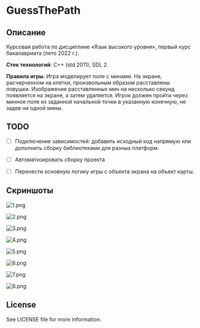 # GuessThePath

## Описание

Курсовая работа по дисциплине «Язык высокого уровня», первый курс бакалавриата (лето 2022 г.). 

**Стек технологий**: C++ (std 2011), SDL 2.

**Правила игры**. Игра моделирует поле с минами. На экране, расчерченном на клетки, произвольным образом расставлены ловушки. Изображение расставленных мин на несколько секунд появляется на экране, а затем удаляется. Игрок должен пройти через минное поле из заданной начальной точки в указанную конечную, не задев ни одной мины.

## TODO

- [ ] Подключение зависимостей: добавить исходный код напрямую или дополнить сборку библиотеками для разных платформ.

- [ ] Автоматизировать сборку проекта

- [ ] Перенести основную логику игры с объекта экрана на объект карты.

## Скриншоты

![1.png](docs/1.png)

![2.png](docs/2.png)

![3.png](docs/3.png)

![4.png](docs/4.png)

![5.png](docs/5.png)

![6.png](docs/6.png)

![7.png](docs/7.png)

![8.png](docs/8.png)

## License

See LICENSE file for more information.
